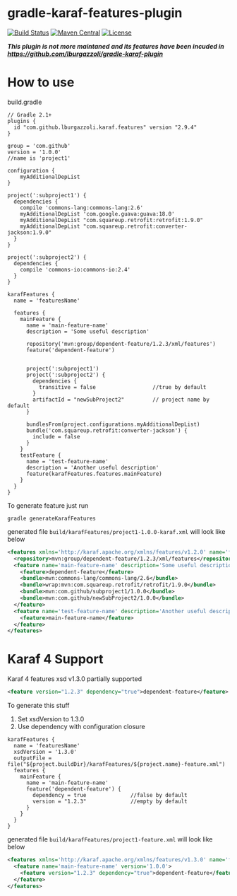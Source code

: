 gradle-karaf-features-plugin
============================
[![Build Status](https://travis-ci.org/lburgazzoli/gradle-karaf-features-plugin.svg)](https://travis-ci.org/lburgazzoli/gradle-karaf-features-plugin)
[![Maven Central](https://maven-badges.herokuapp.com/maven-central/com.github.lburgazzoli/gradle-karaf-features-plugin/badge.svg)](https://maven-badges.herokuapp.com/maven-central/com.github.lburgazzoli/gradle-karaf-features-plugin)
[![License](http://img.shields.io/:license-apache-brightgreen.svg)](http://www.apache.org/licenses/LICENSE-2.0.html)

***This plugin is not more maintaned and its features have been incuded in https://github.com/lburgazzoli/gradle-karaf-plugin***

How to use
============================
build.gradle
```
// Gradle 2.1+
plugins {
  id "com.github.lburgazzoli.karaf.features" version "2.9.4"
}

group = 'com.github'
version = '1.0.0'
//name is 'project1'

configuration {
    myAdditionalDepList 
}

project(':subproject1') {
  dependencies {
    compile 'commons-lang:commons-lang:2.6'
    myAdditionalDepList 'com.google.guava:guava:18.0'        
    myAdditionalDepList "com.squareup.retrofit:retrofit:1.9.0"
    myAdditionalDepList "com.squareup.retrofit:converter-jackson:1.9.0"
  }
}

project(':subproject2') {
  dependencies {
    compile 'commons-io:commons-io:2.4'
  }
}

karafFeatures {
  name = 'featuresName'
  
  features {
    mainFeature {
      name = 'main-feature-name'      
      description = 'Some useful description'
      
      repository('mvn:group/dependent-feature/1.2.3/xml/features')
      feature('dependent-feature')
      
      
      project(':subproject1')
      project(':subproject2') {
        dependencies {
          transitive = false                  //true by default
        }
        artifactId = "newSubProject2"         // project name by default
      }
      
      bundlesFrom(project.configurations.myAdditionalDepList)
      bundle('com.squareup.retrofit:converter-jackson') {
        include = false
      }
    }
    testFeature {
      name = 'test-feature-name'
      description = 'Another useful description'
      feature(karafFeatures.features.mainFeature)
    }
  }
}
```
  
To generate feature just run  
```
gradle generateKarafFeatures
```

generated file `build/karafFeatures/project1-1.0.0-karaf.xml` will look like below  
```xml
<features xmlns='http://karaf.apache.org/xmlns/features/v1.2.0' name='featuresName'>
  <repository>mvn:group/dependent-feature/1.2.3/xml/features</repository>
  <feature name='main-feature-name' description='Some useful description' version='1.0.0'>
    <feature>dependent-feature</feature>
    <bundle>mvn:commons-lang/commons-lang/2.6</bundle>
    <bundle>wrap:mvn:com.squareup.retrofit/retrofit/1.9.0</bundle>
    <bundle>mvn:com.github/subproject1/1.0.0</bundle>
    <bundle>mvn:com.github/newSubProject2/1.0.0</bundle>
  </feature>
  <feature name='test-feature-name' description='Another useful description' version='1.0.0'>
    <feature>main-feature-name</feature>
  </feature>
</features>
```

Karaf 4 Support
============================
Karaf 4 features xsd v1.3.0 partially supported  
```xml
<feature version="1.2.3" dependency="true">dependent-feature</feature>
```

To generate this stuff  
1. Set xsdVersion to 1.3.0  
2. Use dependency with configuration closure  
```
karafFeatures {
  name = 'featuresName'
  xsdVersion = '1.3.0'
  outputFile = file("${project.buildDir}/karafFeatures/${project.name}-feature.xml")
  features {
    mainFeature {
      name = 'main-feature-name'
      feature('dependent-feature') {
        dependency = true              //false by default
        version = "1.2.3"              //empty by default
      }
    }
  }
}
```

generated file `build/karafFeatures/project1-feature.xml` will look like below  
```xml
<features xmlns='http://karaf.apache.org/xmlns/features/v1.3.0' name='featuresName'>
  <feature name='main-feature-name' version='1.0.0'>
    <feature version="1.2.3" dependency="true">dependent-feature</feature>
  </feature>
</features>
```
